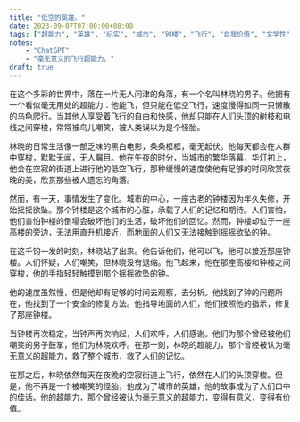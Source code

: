 ```yaml
---
title: "低空的英雄。"
date: 2023-09-07T07:00:00+08:00
tags: ["超能力", "英雄", "纪实", "城市", "钟楼", "飞行", "自我价值", "文学性", "悬疑", "救赎", "ChatGPT"]
notes:
    - "ChatGPT"
    - "毫无意义的飞行超能力。"
draft: true
---
```


在这个多彩的世界中，落在一片无人问津的角落，有一个名叫林晓的男子。他拥有一个看似毫无用处的超能力：他能飞，但只能在低空飞行，速度慢得如同一只懒散的乌龟爬行。当其他人享受着飞行的自由和快感，他却只能在人们头顶的树枝和电线之间穿梭，常常被鸟儿嘲笑，被人类误以为是个怪胎。

林晓的日常生活像一部乏味的黑白电影，条条框框，毫无起伏。他每天都会在人群中穿梭，默默无闻，无人瞩目。他在午夜的时分，当城市的繁华落幕，华灯初上，他会在空寂的街道上进行他的低空飞行，那种缓慢的速度使他有足够的时间欣赏夜晚的美，欣赏那些被人遗忘的角落。

然而，有一天，事情发生了变化。城市的中心，一座古老的钟楼因为年久失修，开始摇摇欲坠。那个钟楼是这个城市的心脏，承载了人们的记忆和期待。人们害怕，他们害怕钟楼的倒塌会破坏他们的生活，破坏他们的回忆。然而，钟楼却位于一座高楼的旁边，无法用直升机接近，而地面的人们又无法接触到摇摇欲坠的钟。

在这千钧一发的时刻，林晓站了出来。他告诉他们，他可以飞，他可以接近那座钟楼。人们怀疑，人们嘲笑，但林晓没有退缩。他飞起来，他在那座高楼和钟楼之间穿梭，他的手指轻轻触摸到那个摇摇欲坠的钟。

他的速度虽然慢，但是他却有足够的时间去观察，去分析。他找到了钟的问题所在，他找到了一个安全的修复方法。他指导地面的人们，他们按照他的指示，修复了那座钟楼。

当钟楼再次稳定，当钟声再次响起，人们欢呼，人们感谢。他们为那个曾经被他们嘲笑的男子鼓掌，他们为林晓欢呼。在那一刻，林晓的超能力，那个曾经被认为毫无意义的超能力，救了整个城市，救了人们的记忆。

在那之后，林晓依然每天在夜晚的空寂街道上飞行，依然在人们的头顶穿梭。但是，他不再是一个被嘲笑的怪胎，他成为了城市的英雄，他的故事成为了人们口中的佳话。他的超能力，那个曾经被认为毫无意义的超能力，变得有意义，变得有价值。